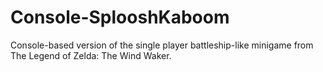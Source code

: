 # Console-SplooshKaboom
Console-based version of the single player battleship-like minigame from The Legend of Zelda: The Wind Waker.
